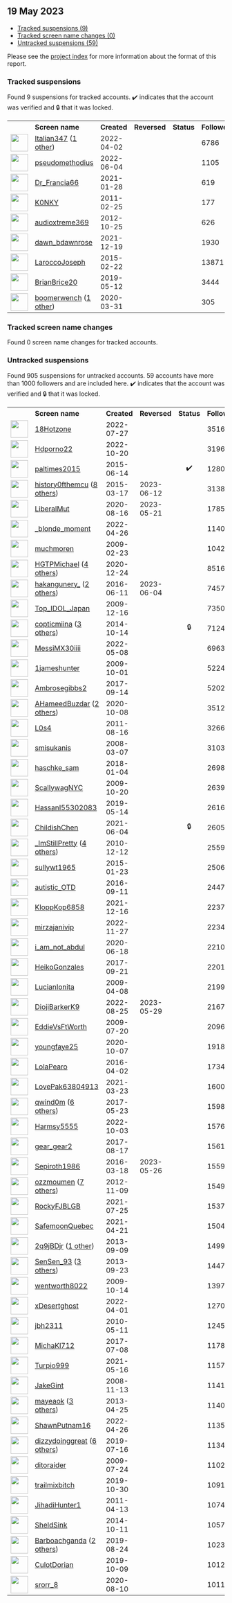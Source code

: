 ## 19 May 2023

* [Tracked suspensions (9)](#tracked-suspensions)
* [Tracked screen name changes (0)](#tracked-screen-name-changes)
* [Untracked suspensions (59)](#untracked-suspensions)

Please see the [project index](https://github.com/travisbrown/twitter-watch) for more information about the format of this report.

### Tracked suspensions

Found 9 suspensions for tracked accounts.
  ✔️ indicates that the account was verified and 🔒 that it was locked.

<table>
    <tr>
        <th></th>
        <th align="left">Screen name</th>
        <th align="left">Created</th>
        <th align="left">Reversed</th>
        <th align="left">Status</th>
        <th align="left">Followers</th>
        <th align="left">Ranking</th></tr>
    </tr>
        <tr>
            <td><a href="https://twitter.com/intent/user?user_id=1510072559345221634">
                <img src="https://pbs.twimg.com/profile_images/1597256766605123586/XBQfzCVc_normal.jpg" width="40px" height="40px" align="center"/></a>
            </td>
            <td>
                <a href="https://twitter.com/Italian347">Italian347</a>&nbsp;(<a href="https://api.memory.lol/v1/tw/id/1510072559345221634">1 other</a>)&nbsp;</td>
            <td>2022-04-02</td>
            <td></td>
            <td align="center"></td>
            <td>6786</td>
            <td>974</td>
        </tr>
        <tr>
            <td><a href="https://twitter.com/intent/user?user_id=1533167507061678080">
                <img src="https://pbs.twimg.com/profile_images/1574816724784152576/r8qsyPPP_normal.jpg" width="40px" height="40px" align="center"/></a>
            </td>
            <td>
                <a href="https://twitter.com/pseudomethodius">pseudomethodius</a></td>
            <td>2022-06-04</td>
            <td></td>
            <td align="center"></td>
            <td>1105</td>
            <td>2833</td>
        </tr>
        <tr>
            <td><a href="https://twitter.com/intent/user?user_id=1354824510264860681">
                <img src="https://pbs.twimg.com/profile_images/1596666751562940423/2ZDWkbge_normal.jpg" width="40px" height="40px" align="center"/></a>
            </td>
            <td>
                <a href="https://twitter.com/Dr_Francia66">Dr_Francia66</a></td>
            <td>2021-01-28</td>
            <td></td>
            <td align="center"></td>
            <td>619</td>
            <td>3919</td>
        </tr>
        <tr>
            <td><a href="https://twitter.com/intent/user?user_id=257581461">
                <img src="https://pbs.twimg.com/profile_images/567207011306446848/OHnJxxK6_normal.jpeg" width="40px" height="40px" align="center"/></a>
            </td>
            <td>
                <a href="https://twitter.com/K0NKY">K0NKY</a></td>
            <td>2011-02-25</td>
            <td></td>
            <td align="center"></td>
            <td>177</td>
            <td>15724</td>
        </tr>
        <tr>
            <td><a href="https://twitter.com/intent/user?user_id=903225714">
                <img src="https://pbs.twimg.com/profile_images/1200581586678435847/JfqQPT-X_normal.jpg" width="40px" height="40px" align="center"/></a>
            </td>
            <td>
                <a href="https://twitter.com/audioxtreme369">audioxtreme369</a></td>
            <td>2012-10-25</td>
            <td></td>
            <td align="center"></td>
            <td>626</td>
            <td>30087</td>
        </tr>
        <tr>
            <td><a href="https://twitter.com/intent/user?user_id=1472693656926789643">
                <img src="https://pbs.twimg.com/profile_images/1472693912569626629/JDGi_nA4_normal.jpg" width="40px" height="40px" align="center"/></a>
            </td>
            <td>
                <a href="https://twitter.com/dawn_bdawnrose">dawn_bdawnrose</a></td>
            <td>2021-12-19</td>
            <td></td>
            <td align="center"></td>
            <td>1930</td>
            <td>66767</td>
        </tr>
        <tr>
            <td><a href="https://twitter.com/intent/user?user_id=3052972000">
                <img src="https://pbs.twimg.com/profile_images/1591762921104736256/K7Dqj4Lq_normal.jpg" width="40px" height="40px" align="center"/></a>
            </td>
            <td>
                <a href="https://twitter.com/LaroccoJoseph">LaroccoJoseph</a></td>
            <td>2015-02-22</td>
            <td></td>
            <td align="center"></td>
            <td>13871</td>
            <td>70217</td>
        </tr>
        <tr>
            <td><a href="https://twitter.com/intent/user?user_id=1127628392910684161">
                <img src="https://pbs.twimg.com/profile_images/1439264198761058305/4I-7swKw_normal.jpg" width="40px" height="40px" align="center"/></a>
            </td>
            <td>
                <a href="https://twitter.com/BrianBrice20">BrianBrice20</a></td>
            <td>2019-05-12</td>
            <td></td>
            <td align="center"></td>
            <td>3444</td>
            <td>76672</td>
        </tr>
        <tr>
            <td><a href="https://twitter.com/intent/user?user_id=1245136792631853057">
                <img src="https://pbs.twimg.com/profile_images/1468613342952579078/q_6QBop1_normal.jpg" width="40px" height="40px" align="center"/></a>
            </td>
            <td>
                <a href="https://twitter.com/boomerwench">boomerwench</a>&nbsp;(<a href="https://api.memory.lol/v1/tw/id/1245136792631853057">1 other</a>)&nbsp;</td>
            <td>2020-03-31</td>
            <td></td>
            <td align="center"></td>
            <td>305</td>
            <td>76978</td>
        </tr></table>

### Tracked screen name changes

Found 0 screen name changes for tracked accounts.

### Untracked suspensions

Found 905 suspensions for untracked accounts.
59 accounts have more than 1000 followers and are included here.
  ✔️ indicates that the account was verified and 🔒 that it was locked.

<table>
    <tr>
        <th></th>
        <th align="left">Screen name</th>
        <th align="left">Created</th>
        <th align="left">Reversed</th>
        <th align="left">Status</th>
        <th align="left">Followers</th>
    </tr>
        <tr>
            <td><a href="https://twitter.com/intent/user?user_id=1552370696118226944">
                <img src="https://pbs.twimg.com/profile_images/1561801003288371200/oCx9KPQ1_normal.jpg" width="40px" height="40px" align="center"/></a>
            </td>
            <td>
                <a href="https://twitter.com/18Hotzone">18Hotzone</a></td>
            <td>2022-07-27</td>
            <td></td>
            <td align="center"></td>
            <td>351613</td>
        </tr>
        <tr>
            <td><a href="https://twitter.com/intent/user?user_id=1582957520062013441">
                <img src="https://pbs.twimg.com/profile_images/1583037444441899008/u3SqpB-Q_normal.jpg" width="40px" height="40px" align="center"/></a>
            </td>
            <td>
                <a href="https://twitter.com/Hdporno22">Hdporno22</a></td>
            <td>2022-10-20</td>
            <td></td>
            <td align="center"></td>
            <td>319654</td>
        </tr>
        <tr>
            <td><a href="https://twitter.com/intent/user?user_id=3244950391">
                <img src="https://pbs.twimg.com/profile_images/1450521921737658369/EJAFJkgr_normal.jpg" width="40px" height="40px" align="center"/></a>
            </td>
            <td>
                <a href="https://twitter.com/paltimes2015">paltimes2015</a></td>
            <td>2015-06-14</td>
            <td></td>
            <td align="center">✔️</td>
            <td>128025</td>
        </tr>
        <tr>
            <td><a href="https://twitter.com/intent/user?user_id=3092976699">
                <img src="https://pbs.twimg.com/profile_images/1578077382719819776/JnSYBT-F_normal.jpg" width="40px" height="40px" align="center"/></a>
            </td>
            <td>
                <a href="https://twitter.com/history0fthemcu">history0fthemcu</a>&nbsp;(<a href="https://api.memory.lol/v1/tw/id/3092976699">8 others</a>)&nbsp;</td>
            <td>2015-03-17</td>
            <td>2023-06-12</td>
            <td align="center"></td>
            <td>31385</td>
        </tr>
        <tr>
            <td><a href="https://twitter.com/intent/user?user_id=1295096801092145154">
                <img src="https://pbs.twimg.com/profile_images/1595402947919331331/FQaOOhfI_normal.jpg" width="40px" height="40px" align="center"/></a>
            </td>
            <td>
                <a href="https://twitter.com/LiberalMut">LiberalMut</a></td>
            <td>2020-08-16</td>
            <td>2023-05-21</td>
            <td align="center"></td>
            <td>17856</td>
        </tr>
        <tr>
            <td><a href="https://twitter.com/intent/user?user_id=1519014467564195846">
                <img src="https://pbs.twimg.com/profile_images/1583589886334062594/7wWPMG9z_normal.jpg" width="40px" height="40px" align="center"/></a>
            </td>
            <td>
                <a href="https://twitter.com/_blonde_moment">_blonde_moment</a></td>
            <td>2022-04-26</td>
            <td></td>
            <td align="center"></td>
            <td>11400</td>
        </tr>
        <tr>
            <td><a href="https://twitter.com/intent/user?user_id=21659459">
                <img src="https://pbs.twimg.com/profile_images/1549052366053425152/hE3DNjs3_normal.jpg" width="40px" height="40px" align="center"/></a>
            </td>
            <td>
                <a href="https://twitter.com/muchmoren">muchmoren</a></td>
            <td>2009-02-23</td>
            <td></td>
            <td align="center"></td>
            <td>10423</td>
        </tr>
        <tr>
            <td><a href="https://twitter.com/intent/user?user_id=1341897906127704064">
                <img src="https://pbs.twimg.com/profile_images/1599006995058679809/36IZrPOU_normal.jpg" width="40px" height="40px" align="center"/></a>
            </td>
            <td>
                <a href="https://twitter.com/HGTPMichael">HGTPMichael</a>&nbsp;(<a href="https://api.memory.lol/v1/tw/id/1341897906127704064">4 others</a>)&nbsp;</td>
            <td>2020-12-24</td>
            <td></td>
            <td align="center"></td>
            <td>8516</td>
        </tr>
        <tr>
            <td><a href="https://twitter.com/intent/user?user_id=741535610561826816">
                <img src="https://pbs.twimg.com/profile_images/1066626629995282432/pazh5L7A_normal.jpg" width="40px" height="40px" align="center"/></a>
            </td>
            <td>
                <a href="https://twitter.com/hakangunery_">hakangunery_</a>&nbsp;(<a href="https://api.memory.lol/v1/tw/id/741535610561826816">2 others</a>)&nbsp;</td>
            <td>2016-06-11</td>
            <td>2023-06-04</td>
            <td align="center"></td>
            <td>7457</td>
        </tr>
        <tr>
            <td><a href="https://twitter.com/intent/user?user_id=97166813">
                <img src="https://pbs.twimg.com/profile_images/716580384100626433/mWzaovEL_normal.jpg" width="40px" height="40px" align="center"/></a>
            </td>
            <td>
                <a href="https://twitter.com/Top_IDOL_Japan">Top_IDOL_Japan</a></td>
            <td>2009-12-16</td>
            <td></td>
            <td align="center"></td>
            <td>7350</td>
        </tr>
        <tr>
            <td><a href="https://twitter.com/intent/user?user_id=2829130563">
                <img src="https://pbs.twimg.com/profile_images/1597281389589790722/KhaLz05k_normal.jpg" width="40px" height="40px" align="center"/></a>
            </td>
            <td>
                <a href="https://twitter.com/copticmiina">copticmiina</a>&nbsp;(<a href="https://api.memory.lol/v1/tw/id/2829130563">3 others</a>)&nbsp;</td>
            <td>2014-10-14</td>
            <td></td>
            <td align="center">🔒</td>
            <td>7124</td>
        </tr>
        <tr>
            <td><a href="https://twitter.com/intent/user?user_id=1523238465353175041">
                <img src="https://pbs.twimg.com/profile_images/1523238520751595521/stW1ivHT_normal.jpg" width="40px" height="40px" align="center"/></a>
            </td>
            <td>
                <a href="https://twitter.com/MessiMX30iiii">MessiMX30iiii</a></td>
            <td>2022-05-08</td>
            <td></td>
            <td align="center"></td>
            <td>6963</td>
        </tr>
        <tr>
            <td><a href="https://twitter.com/intent/user?user_id=79032781">
                <img src="https://pbs.twimg.com/profile_images/917083939784753152/M2aBxKgZ_normal.jpg" width="40px" height="40px" align="center"/></a>
            </td>
            <td>
                <a href="https://twitter.com/1jameshunter">1jameshunter</a></td>
            <td>2009-10-01</td>
            <td></td>
            <td align="center"></td>
            <td>5224</td>
        </tr>
        <tr>
            <td><a href="https://twitter.com/intent/user?user_id=908165277740826624">
                <img src="https://pbs.twimg.com/profile_images/1179926634952056832/saVorETD_normal.jpg" width="40px" height="40px" align="center"/></a>
            </td>
            <td>
                <a href="https://twitter.com/Ambrosegibbs2">Ambrosegibbs2</a></td>
            <td>2017-09-14</td>
            <td></td>
            <td align="center"></td>
            <td>5202</td>
        </tr>
        <tr>
            <td><a href="https://twitter.com/intent/user?user_id=1314104641852977152">
                <img src="https://pbs.twimg.com/profile_images/1594751572239695872/_o0MNxaO_normal.jpg" width="40px" height="40px" align="center"/></a>
            </td>
            <td>
                <a href="https://twitter.com/AHameedBuzdar">AHameedBuzdar</a>&nbsp;(<a href="https://api.memory.lol/v1/tw/id/1314104641852977152">2 others</a>)&nbsp;</td>
            <td>2020-10-08</td>
            <td></td>
            <td align="center"></td>
            <td>3512</td>
        </tr>
        <tr>
            <td><a href="https://twitter.com/intent/user?user_id=356360343">
                <img src="https://pbs.twimg.com/profile_images/797234233760616449/4UWp0KP1_normal.jpg" width="40px" height="40px" align="center"/></a>
            </td>
            <td>
                <a href="https://twitter.com/L0s4">L0s4</a></td>
            <td>2011-08-16</td>
            <td></td>
            <td align="center"></td>
            <td>3266</td>
        </tr>
        <tr>
            <td><a href="https://twitter.com/intent/user?user_id=14095622">
                <img src="https://pbs.twimg.com/profile_images/1253001571136397317/V0X3TSxm_normal.jpg" width="40px" height="40px" align="center"/></a>
            </td>
            <td>
                <a href="https://twitter.com/smisukanis">smisukanis</a></td>
            <td>2008-03-07</td>
            <td></td>
            <td align="center"></td>
            <td>3103</td>
        </tr>
        <tr>
            <td><a href="https://twitter.com/intent/user?user_id=948989465241907200">
                <img src="https://pbs.twimg.com/profile_images/1303041118632701952/_ZIwXZ9K_normal.jpg" width="40px" height="40px" align="center"/></a>
            </td>
            <td>
                <a href="https://twitter.com/haschke_sam">haschke_sam</a></td>
            <td>2018-01-04</td>
            <td></td>
            <td align="center"></td>
            <td>2698</td>
        </tr>
        <tr>
            <td><a href="https://twitter.com/intent/user?user_id=83905899">
                <img src="https://pbs.twimg.com/profile_images/703321548115980288/sfBJolb4_normal.jpg" width="40px" height="40px" align="center"/></a>
            </td>
            <td>
                <a href="https://twitter.com/ScallywagNYC">ScallywagNYC</a></td>
            <td>2009-10-20</td>
            <td></td>
            <td align="center"></td>
            <td>2639</td>
        </tr>
        <tr>
            <td><a href="https://twitter.com/intent/user?user_id=1128212382088617984">
                <img src="https://pbs.twimg.com/profile_images/1518084209487024128/rlwzKu5t_normal.jpg" width="40px" height="40px" align="center"/></a>
            </td>
            <td>
                <a href="https://twitter.com/HassanI55302083">HassanI55302083</a></td>
            <td>2019-05-14</td>
            <td></td>
            <td align="center"></td>
            <td>2616</td>
        </tr>
        <tr>
            <td><a href="https://twitter.com/intent/user?user_id=1400923339087126537">
                <img src="https://pbs.twimg.com/profile_images/1536515729582850059/qKWx-EBU_normal.jpg" width="40px" height="40px" align="center"/></a>
            </td>
            <td>
                <a href="https://twitter.com/ChildishChen">ChildishChen</a></td>
            <td>2021-06-04</td>
            <td></td>
            <td align="center">🔒</td>
            <td>2605</td>
        </tr>
        <tr>
            <td><a href="https://twitter.com/intent/user?user_id=225640926">
                <img src="https://pbs.twimg.com/profile_images/1591847952007548929/VDk-DVm-_normal.jpg" width="40px" height="40px" align="center"/></a>
            </td>
            <td>
                <a href="https://twitter.com/_ImStillPretty">_ImStillPretty</a>&nbsp;(<a href="https://api.memory.lol/v1/tw/id/225640926">4 others</a>)&nbsp;</td>
            <td>2010-12-12</td>
            <td></td>
            <td align="center"></td>
            <td>2559</td>
        </tr>
        <tr>
            <td><a href="https://twitter.com/intent/user?user_id=2994231243">
                <img src="https://pbs.twimg.com/profile_images/561152800789626880/5PSK36-H_normal.jpeg" width="40px" height="40px" align="center"/></a>
            </td>
            <td>
                <a href="https://twitter.com/sullywt1965">sullywt1965</a></td>
            <td>2015-01-23</td>
            <td></td>
            <td align="center"></td>
            <td>2506</td>
        </tr>
        <tr>
            <td><a href="https://twitter.com/intent/user?user_id=774993567727124481">
                <img src="https://pbs.twimg.com/profile_images/1485717383952191489/Ny3MWD34_normal.jpg" width="40px" height="40px" align="center"/></a>
            </td>
            <td>
                <a href="https://twitter.com/autistic_OTD">autistic_OTD</a></td>
            <td>2016-09-11</td>
            <td></td>
            <td align="center"></td>
            <td>2447</td>
        </tr>
        <tr>
            <td><a href="https://twitter.com/intent/user?user_id=1471390675849519110">
                <img src="https://pbs.twimg.com/profile_images/1590523768438665216/3LbABoPG_normal.jpg" width="40px" height="40px" align="center"/></a>
            </td>
            <td>
                <a href="https://twitter.com/KloppKop6858">KloppKop6858</a></td>
            <td>2021-12-16</td>
            <td></td>
            <td align="center"></td>
            <td>2237</td>
        </tr>
        <tr>
            <td><a href="https://twitter.com/intent/user?user_id=1596866951493607425">
                <img src="https://pbs.twimg.com/profile_images/1596879371188453377/O_o23H89_normal.jpg" width="40px" height="40px" align="center"/></a>
            </td>
            <td>
                <a href="https://twitter.com/mirzajanivip">mirzajanivip</a></td>
            <td>2022-11-27</td>
            <td></td>
            <td align="center"></td>
            <td>2234</td>
        </tr>
        <tr>
            <td><a href="https://twitter.com/intent/user?user_id=1273749284148711424">
                <img src="https://pbs.twimg.com/profile_images/1590239595391852544/epkA3xq3_normal.jpg" width="40px" height="40px" align="center"/></a>
            </td>
            <td>
                <a href="https://twitter.com/i_am_not_abdul">i_am_not_abdul</a></td>
            <td>2020-06-18</td>
            <td></td>
            <td align="center"></td>
            <td>2210</td>
        </tr>
        <tr>
            <td><a href="https://twitter.com/intent/user?user_id=910890886506192896">
                <img src="https://pbs.twimg.com/profile_images/1558594136906899457/5RCjM5Yc_normal.jpg" width="40px" height="40px" align="center"/></a>
            </td>
            <td>
                <a href="https://twitter.com/HeikoGonzales">HeikoGonzales</a></td>
            <td>2017-09-21</td>
            <td></td>
            <td align="center"></td>
            <td>2201</td>
        </tr>
        <tr>
            <td><a href="https://twitter.com/intent/user?user_id=29642601">
                <img src="https://pbs.twimg.com/profile_images/827280233/DSC_04832_normal.jpg" width="40px" height="40px" align="center"/></a>
            </td>
            <td>
                <a href="https://twitter.com/LucianIonita">LucianIonita</a></td>
            <td>2009-04-08</td>
            <td></td>
            <td align="center"></td>
            <td>2199</td>
        </tr>
        <tr>
            <td><a href="https://twitter.com/intent/user?user_id=1562897032167038976">
                <img src="https://pbs.twimg.com/profile_images/1596246664951365633/AXqPuStx_normal.jpg" width="40px" height="40px" align="center"/></a>
            </td>
            <td>
                <a href="https://twitter.com/DiojiBarkerK9">DiojiBarkerK9</a></td>
            <td>2022-08-25</td>
            <td>2023-05-29</td>
            <td align="center"></td>
            <td>2167</td>
        </tr>
        <tr>
            <td><a href="https://twitter.com/intent/user?user_id=58635085">
                <img src="https://pbs.twimg.com/profile_images/323613085/Exterior_normal.jpg" width="40px" height="40px" align="center"/></a>
            </td>
            <td>
                <a href="https://twitter.com/EddieVsFtWorth">EddieVsFtWorth</a></td>
            <td>2009-07-20</td>
            <td></td>
            <td align="center"></td>
            <td>2096</td>
        </tr>
        <tr>
            <td><a href="https://twitter.com/intent/user?user_id=1313804947499212801">
                <img src="https://pbs.twimg.com/profile_images/1313805512308334592/YYlPLfsP_normal.jpg" width="40px" height="40px" align="center"/></a>
            </td>
            <td>
                <a href="https://twitter.com/youngfaye25">youngfaye25</a></td>
            <td>2020-10-07</td>
            <td></td>
            <td align="center"></td>
            <td>1918</td>
        </tr>
        <tr>
            <td><a href="https://twitter.com/intent/user?user_id=716057471106678784">
                <img src="https://pbs.twimg.com/profile_images/933171295541268482/HTBbCLx1_normal.jpg" width="40px" height="40px" align="center"/></a>
            </td>
            <td>
                <a href="https://twitter.com/LolaPearo">LolaPearo</a></td>
            <td>2016-04-02</td>
            <td></td>
            <td align="center"></td>
            <td>1734</td>
        </tr>
        <tr>
            <td><a href="https://twitter.com/intent/user?user_id=1374215845967171585">
                <img src="https://pbs.twimg.com/profile_images/1463561480205488134/otYy0vpT_normal.jpg" width="40px" height="40px" align="center"/></a>
            </td>
            <td>
                <a href="https://twitter.com/LovePak63804913">LovePak63804913</a></td>
            <td>2021-03-23</td>
            <td></td>
            <td align="center"></td>
            <td>1600</td>
        </tr>
        <tr>
            <td><a href="https://twitter.com/intent/user?user_id=866885625273761792">
                <img src="https://pbs.twimg.com/profile_images/1591635387205976066/6viPZXSk_normal.jpg" width="40px" height="40px" align="center"/></a>
            </td>
            <td>
                <a href="https://twitter.com/qwind0m">qwind0m</a>&nbsp;(<a href="https://api.memory.lol/v1/tw/id/866885625273761792">6 others</a>)&nbsp;</td>
            <td>2017-05-23</td>
            <td></td>
            <td align="center"></td>
            <td>1598</td>
        </tr>
        <tr>
            <td><a href="https://twitter.com/intent/user?user_id=1576977426248339456">
                <img src="https://pbs.twimg.com/profile_images/1577383474994073600/Zu1pzMzX_normal.jpg" width="40px" height="40px" align="center"/></a>
            </td>
            <td>
                <a href="https://twitter.com/Harmsy5555">Harmsy5555</a></td>
            <td>2022-10-03</td>
            <td></td>
            <td align="center"></td>
            <td>1576</td>
        </tr>
        <tr>
            <td><a href="https://twitter.com/intent/user?user_id=898037213354758146">
                <img src="https://pbs.twimg.com/profile_images/937918685112684545/xvIYRRW-_normal.jpg" width="40px" height="40px" align="center"/></a>
            </td>
            <td>
                <a href="https://twitter.com/gear_gear2">gear_gear2</a></td>
            <td>2017-08-17</td>
            <td></td>
            <td align="center"></td>
            <td>1561</td>
        </tr>
        <tr>
            <td><a href="https://twitter.com/intent/user?user_id=710908151042871296">
                <img src="https://pbs.twimg.com/profile_images/1541375207545442304/Auh9uOi7_normal.jpg" width="40px" height="40px" align="center"/></a>
            </td>
            <td>
                <a href="https://twitter.com/Sepiroth1986">Sepiroth1986</a></td>
            <td>2016-03-18</td>
            <td>2023-05-26</td>
            <td align="center"></td>
            <td>1559</td>
        </tr>
        <tr>
            <td><a href="https://twitter.com/intent/user?user_id=937455685">
                <img src="https://pbs.twimg.com/profile_images/1581634808488382464/ElaoqSht_normal.jpg" width="40px" height="40px" align="center"/></a>
            </td>
            <td>
                <a href="https://twitter.com/ozzmoumen">ozzmoumen</a>&nbsp;(<a href="https://api.memory.lol/v1/tw/id/937455685">7 others</a>)&nbsp;</td>
            <td>2012-11-09</td>
            <td></td>
            <td align="center"></td>
            <td>1549</td>
        </tr>
        <tr>
            <td><a href="https://twitter.com/intent/user?user_id=1419438650157240320">
                <img src="https://abs.twimg.com/sticky/default_profile_images/default_profile_normal.png" width="40px" height="40px" align="center"/></a>
            </td>
            <td>
                <a href="https://twitter.com/RockyFJBLGB">RockyFJBLGB</a></td>
            <td>2021-07-25</td>
            <td></td>
            <td align="center"></td>
            <td>1537</td>
        </tr>
        <tr>
            <td><a href="https://twitter.com/intent/user?user_id=1384903497162887171">
                <img src="https://pbs.twimg.com/profile_images/1421185273602482179/7_dP314v_normal.jpg" width="40px" height="40px" align="center"/></a>
            </td>
            <td>
                <a href="https://twitter.com/SafemoonQuebec">SafemoonQuebec</a></td>
            <td>2021-04-21</td>
            <td></td>
            <td align="center"></td>
            <td>1504</td>
        </tr>
        <tr>
            <td><a href="https://twitter.com/intent/user?user_id=1842226370">
                <img src="https://pbs.twimg.com/profile_images/1588568119135858689/xfLfLaPA_normal.png" width="40px" height="40px" align="center"/></a>
            </td>
            <td>
                <a href="https://twitter.com/2q9jBDjr">2q9jBDjr</a>&nbsp;(<a href="https://api.memory.lol/v1/tw/id/1842226370">1 other</a>)&nbsp;</td>
            <td>2013-09-09</td>
            <td></td>
            <td align="center"></td>
            <td>1499</td>
        </tr>
        <tr>
            <td><a href="https://twitter.com/intent/user?user_id=1898284244">
                <img src="https://pbs.twimg.com/profile_images/1467975522856615937/pYupZ7Ut_normal.jpg" width="40px" height="40px" align="center"/></a>
            </td>
            <td>
                <a href="https://twitter.com/SenSen_93">SenSen_93</a>&nbsp;(<a href="https://api.memory.lol/v1/tw/id/1898284244">3 others</a>)&nbsp;</td>
            <td>2013-09-23</td>
            <td></td>
            <td align="center"></td>
            <td>1447</td>
        </tr>
        <tr>
            <td><a href="https://twitter.com/intent/user?user_id=82425179">
                <img src="https://pbs.twimg.com/profile_images/1894568640/DSC00231_normal.JPG" width="40px" height="40px" align="center"/></a>
            </td>
            <td>
                <a href="https://twitter.com/wentworth8022">wentworth8022</a></td>
            <td>2009-10-14</td>
            <td></td>
            <td align="center"></td>
            <td>1397</td>
        </tr>
        <tr>
            <td><a href="https://twitter.com/intent/user?user_id=1510031672812740614">
                <img src="https://pbs.twimg.com/profile_images/1595836133518311426/oJ_lW-pX_normal.jpg" width="40px" height="40px" align="center"/></a>
            </td>
            <td>
                <a href="https://twitter.com/xDesertghost">xDesertghost</a></td>
            <td>2022-04-01</td>
            <td></td>
            <td align="center"></td>
            <td>1270</td>
        </tr>
        <tr>
            <td><a href="https://twitter.com/intent/user?user_id=142581144">
                <img src="https://pbs.twimg.com/profile_images/1512066220425564166/aovNaKvQ_normal.jpg" width="40px" height="40px" align="center"/></a>
            </td>
            <td>
                <a href="https://twitter.com/jbh2311">jbh2311</a></td>
            <td>2010-05-11</td>
            <td></td>
            <td align="center"></td>
            <td>1245</td>
        </tr>
        <tr>
            <td><a href="https://twitter.com/intent/user?user_id=883619720586506244">
                <img src="https://pbs.twimg.com/profile_images/1198541309600026626/VHj33C87_normal.jpg" width="40px" height="40px" align="center"/></a>
            </td>
            <td>
                <a href="https://twitter.com/MichaKl712">MichaKl712</a></td>
            <td>2017-07-08</td>
            <td></td>
            <td align="center"></td>
            <td>1178</td>
        </tr>
        <tr>
            <td><a href="https://twitter.com/intent/user?user_id=1394037798722838536">
                <img src="https://pbs.twimg.com/profile_images/1592208273633157125/5lY-cIAx_normal.jpg" width="40px" height="40px" align="center"/></a>
            </td>
            <td>
                <a href="https://twitter.com/Turpio999">Turpio999</a></td>
            <td>2021-05-16</td>
            <td></td>
            <td align="center"></td>
            <td>1157</td>
        </tr>
        <tr>
            <td><a href="https://twitter.com/intent/user?user_id=17368357">
                <img src="https://pbs.twimg.com/profile_images/679026920500035584/h_fkakqc_normal.jpg" width="40px" height="40px" align="center"/></a>
            </td>
            <td>
                <a href="https://twitter.com/JakeGint">JakeGint</a></td>
            <td>2008-11-13</td>
            <td></td>
            <td align="center"></td>
            <td>1141</td>
        </tr>
        <tr>
            <td><a href="https://twitter.com/intent/user?user_id=1379579972">
                <img src="https://pbs.twimg.com/profile_images/1587951707656310784/Tj7fXUcA_normal.jpg" width="40px" height="40px" align="center"/></a>
            </td>
            <td>
                <a href="https://twitter.com/mayeaok">mayeaok</a>&nbsp;(<a href="https://api.memory.lol/v1/tw/id/1379579972">3 others</a>)&nbsp;</td>
            <td>2013-04-25</td>
            <td></td>
            <td align="center"></td>
            <td>1140</td>
        </tr>
        <tr>
            <td><a href="https://twitter.com/intent/user?user_id=1518824758325907456">
                <img src="https://pbs.twimg.com/profile_images/1518832260786495489/WmCeQclz_normal.jpg" width="40px" height="40px" align="center"/></a>
            </td>
            <td>
                <a href="https://twitter.com/ShawnPutnam16">ShawnPutnam16</a></td>
            <td>2022-04-26</td>
            <td></td>
            <td align="center"></td>
            <td>1135</td>
        </tr>
        <tr>
            <td><a href="https://twitter.com/intent/user?user_id=1151016159472492544">
                <img src="https://pbs.twimg.com/profile_images/1538591618671984640/20DunlhX_normal.jpg" width="40px" height="40px" align="center"/></a>
            </td>
            <td>
                <a href="https://twitter.com/dizzydoinggreat">dizzydoinggreat</a>&nbsp;(<a href="https://api.memory.lol/v1/tw/id/1151016159472492544">6 others</a>)&nbsp;</td>
            <td>2019-07-16</td>
            <td></td>
            <td align="center"></td>
            <td>1134</td>
        </tr>
        <tr>
            <td><a href="https://twitter.com/intent/user?user_id=59685777">
                <img src="https://pbs.twimg.com/profile_images/1097092594494926848/q2JbFhgm_normal.jpg" width="40px" height="40px" align="center"/></a>
            </td>
            <td>
                <a href="https://twitter.com/ditoraider">ditoraider</a></td>
            <td>2009-07-24</td>
            <td></td>
            <td align="center"></td>
            <td>1102</td>
        </tr>
        <tr>
            <td><a href="https://twitter.com/intent/user?user_id=1189648830813224960">
                <img src="https://pbs.twimg.com/profile_images/1590735398279553026/Pv7gn5ep_normal.jpg" width="40px" height="40px" align="center"/></a>
            </td>
            <td>
                <a href="https://twitter.com/trailmixbitch">trailmixbitch</a></td>
            <td>2019-10-30</td>
            <td></td>
            <td align="center"></td>
            <td>1091</td>
        </tr>
        <tr>
            <td><a href="https://twitter.com/intent/user?user_id=281583777">
                <img src="https://pbs.twimg.com/profile_images/378800000410851708/169937336f9a1700e0576538c60adf70_normal.png" width="40px" height="40px" align="center"/></a>
            </td>
            <td>
                <a href="https://twitter.com/JihadiHunter1">JihadiHunter1</a></td>
            <td>2011-04-13</td>
            <td></td>
            <td align="center"></td>
            <td>1074</td>
        </tr>
        <tr>
            <td><a href="https://twitter.com/intent/user?user_id=2822356030">
                <img src="https://pbs.twimg.com/profile_images/1498244554033610753/1WKRZhmd_normal.jpg" width="40px" height="40px" align="center"/></a>
            </td>
            <td>
                <a href="https://twitter.com/SheldSink">SheldSink</a></td>
            <td>2014-10-11</td>
            <td></td>
            <td align="center"></td>
            <td>1057</td>
        </tr>
        <tr>
            <td><a href="https://twitter.com/intent/user?user_id=1165208221008703488">
                <img src="https://pbs.twimg.com/profile_images/1597630649845911554/dV_upYrD_normal.jpg" width="40px" height="40px" align="center"/></a>
            </td>
            <td>
                <a href="https://twitter.com/Barboachganda">Barboachganda</a>&nbsp;(<a href="https://api.memory.lol/v1/tw/id/1165208221008703488">2 others</a>)&nbsp;</td>
            <td>2019-08-24</td>
            <td></td>
            <td align="center"></td>
            <td>1023</td>
        </tr>
        <tr>
            <td><a href="https://twitter.com/intent/user?user_id=1181730695267459077">
                <img src="https://pbs.twimg.com/profile_images/1584996150037413903/D7FxdvoK_normal.jpg" width="40px" height="40px" align="center"/></a>
            </td>
            <td>
                <a href="https://twitter.com/CulotDorian">CulotDorian</a></td>
            <td>2019-10-09</td>
            <td></td>
            <td align="center"></td>
            <td>1012</td>
        </tr>
        <tr>
            <td><a href="https://twitter.com/intent/user?user_id=1292805049056362496">
                <img src="https://abs.twimg.com/sticky/default_profile_images/default_profile_normal.png" width="40px" height="40px" align="center"/></a>
            </td>
            <td>
                <a href="https://twitter.com/srorr_8">srorr_8</a></td>
            <td>2020-08-10</td>
            <td></td>
            <td align="center"></td>
            <td>1011</td>
        </tr></table>
